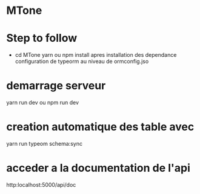 # MTone
# Step to follow
- cd MTone
yarn ou npm install
apres installation des dependance configuration de typeorm au niveau de ormconfig.jso
# demarrage serveur
yarn run dev ou npm run dev

# creation automatique des table avec
yarn run typeom schema:sync
# acceder a la documentation de l'api
http:localhost:5000/api/doc


